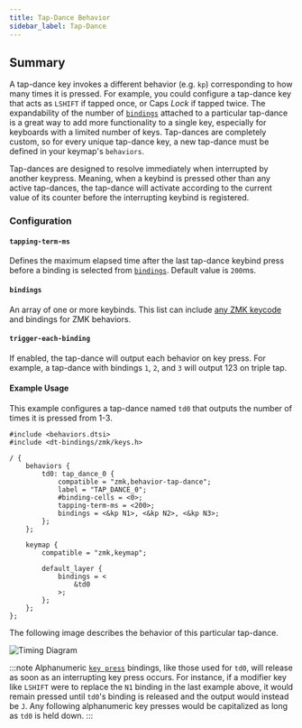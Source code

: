 ```yaml
---
title: Tap-Dance Behavior
sidebar_label: Tap-Dance
---
```


## Summary

A tap-dance key invokes a different behavior (e.g. `kp`) corresponding
to how many times it is pressed. For example, you could configure a
tap-dance key that acts as `LSHIFT` if tapped once, or Caps _Lock_ if tapped twice.
The expandability of the number of [`bindings`](#bindings) attached to a
particular tap-dance is a great way to add more functionality to a single key,
especially for keyboards with a limited number of keys.
Tap-dances are completely custom, so for every unique tap-dance key,
a new tap-dance must be defined in your keymap's `behaviors`.

Tap-dances are designed to resolve immediately when interrupted by another keypress.
Meaning, when a keybind is pressed other than any active tap-dances,
the tap-dance will activate according to the current value of its
counter before the interrupting keybind is registered.

### Configuration

#### `tapping-term-ms`

Defines the maximum elapsed time after the last tap-dance keybind press
before a binding is selected from [`bindings`](#bindings).
Default value is `200`ms.

#### `bindings`

An array of one or more keybinds. This list can include [any ZMK keycode](../codes/) and bindings for ZMK behaviors.

#### `trigger-each-binding`

If enabled, the tap-dance will output each behavior on key press. For example, a tap-dance with bindings `1`, `2`, and `3` will output 123 on triple tap.

#### Example Usage

This example configures a tap-dance named `td0` that outputs the number of times it is pressed from 1-3.

```
#include <behaviors.dtsi>
#include <dt-bindings/zmk/keys.h>

/ {
	behaviors {
		td0: tap_dance_0 {
            compatible = "zmk,behavior-tap-dance";
            label = "TAP_DANCE_0";
            #binding-cells = <0>;
            tapping-term-ms = <200>;
            bindings = <&kp N1>, <&kp N2>, <&kp N3>;
        };
	};

	keymap {
		compatible = "zmk,keymap";

		default_layer {
			bindings = <
	            &td0
			>;
		};
	};
};
```

The following image describes the behavior of this particular tap-dance.

![Timing Diagram](../assets/tap-dance/timing_diagram.svg)

:::note
Alphanumeric [`key press`](key-press.md) bindings, like those used for `td0`,
will release as soon as an interrupting key press occurs.
For instance, if a modifier key like `LSHIFT` were to replace the `N1`
binding in the last example above, it would remain pressed until `td0`'s
binding is released and the output would instead be `J`. Any following
alphanumeric key presses would be capitalized as long as `td0` is held down.
:::
